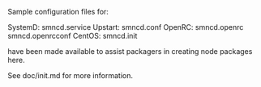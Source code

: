 Sample configuration files for:

SystemD: smncd.service
Upstart: smncd.conf
OpenRC:  smncd.openrc
         smncd.openrcconf
CentOS:  smncd.init

have been made available to assist packagers in creating node packages here.

See doc/init.md for more information.
